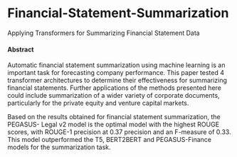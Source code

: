 # Financial-Statement-Summarization
Applying Transformers for Summarizing Financial Statement Data

#### Abstract
Automatic financial statement summarization using machine learning is
an important task for forecasting company performance. This paper tested
4 transformer architectures to determine their effectiveness for summarizing
financial statements. Further applications of the methods presented here could
include summarization of a wider variety of corporate documents, particularly
for the private equity and venture capital markets.

Based on the results obtained for financial statement summarization, the PEGASUS-
Legal v2 model is the optimal model with the highest ROUGE scores, with ROUGE-1
precision at 0.37 precision and an F-measure of 0.33. This model outperformed the
T5, BERT2BERT and PEGASUS-Finance models for the summarization task.

